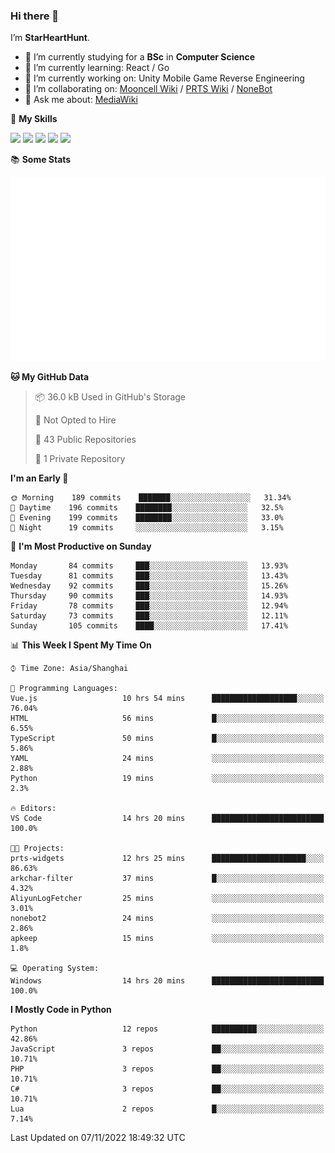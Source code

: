 ### Hi there 👋

I’m **StarHeartHunt**.

- 🏫 I’m currently studying for a **BSc** in **Computer Science**
- 🌱 I’m currently learning: React / Go
- 🔭 I’m currently working on: Unity Mobile Game Reverse Engineering
- 👯 I’m collaborating on: [Mooncell Wiki](https://fgo.wiki/) / [PRTS Wiki](http://prts.wiki/) / [NoneBot](https://github.com/nonebot)
- 💬 Ask me about: [MediaWiki](https://www.mediawiki.org)

🌟 **My Skills**

![](https://img.shields.io/badge/-Python-3e74a2?style=flat-square&logo=Python&logoColor=fff)
![](https://img.shields.io/badge/-Vue-4fc08d?style=flat-square&logo=vue.js&logoColor=fff)
![](https://img.shields.io/badge/-Node.js-339933?style=flat-square&logo=node.js&logoColor=fff)
![](https://img.shields.io/badge/-Linux-000000?style=flat-square&logo=Linux&logoColor=fff)
![](https://img.shields.io/badge/-Dotnet-512bd4?style=flat-square&logo=.net&logoColor=fff)

📚 **Some Stats**

![](https://github.com/StarHeartHunt/github-stats/blob/master/generated/overview.svg)

<!--START_SECTION:waka-->
**🐱 My GitHub Data** 

> 📦 36.0 kB Used in GitHub's Storage 
 > 
> 🚫 Not Opted to Hire
 > 
> 📜 43 Public Repositories 
 > 
> 🔑 1 Private Repository 
 > 
**I'm an Early 🐤** 

```text
🌞 Morning    189 commits    ███████░░░░░░░░░░░░░░░░░░   31.34% 
🌆 Daytime    196 commits    ████████░░░░░░░░░░░░░░░░░   32.5% 
🌃 Evening    199 commits    ████████░░░░░░░░░░░░░░░░░   33.0% 
🌙 Night      19 commits     ░░░░░░░░░░░░░░░░░░░░░░░░░   3.15%

```
📅 **I'm Most Productive on Sunday** 

```text
Monday       84 commits     ███░░░░░░░░░░░░░░░░░░░░░░   13.93% 
Tuesday      81 commits     ███░░░░░░░░░░░░░░░░░░░░░░   13.43% 
Wednesday    92 commits     ███░░░░░░░░░░░░░░░░░░░░░░   15.26% 
Thursday     90 commits     ███░░░░░░░░░░░░░░░░░░░░░░   14.93% 
Friday       78 commits     ███░░░░░░░░░░░░░░░░░░░░░░   12.94% 
Saturday     73 commits     ███░░░░░░░░░░░░░░░░░░░░░░   12.11% 
Sunday       105 commits    ████░░░░░░░░░░░░░░░░░░░░░   17.41%

```


📊 **This Week I Spent My Time On** 

```text
⌚︎ Time Zone: Asia/Shanghai

💬 Programming Languages: 
Vue.js                   10 hrs 54 mins      ███████████████████░░░░░░   76.04% 
HTML                     56 mins             █░░░░░░░░░░░░░░░░░░░░░░░░   6.55% 
TypeScript               50 mins             █░░░░░░░░░░░░░░░░░░░░░░░░   5.86% 
YAML                     24 mins             ░░░░░░░░░░░░░░░░░░░░░░░░░   2.88% 
Python                   19 mins             ░░░░░░░░░░░░░░░░░░░░░░░░░   2.3%

🔥 Editors: 
VS Code                  14 hrs 20 mins      █████████████████████████   100.0%

🐱‍💻 Projects: 
prts-widgets             12 hrs 25 mins      █████████████████████░░░░   86.63% 
arkchar-filter           37 mins             █░░░░░░░░░░░░░░░░░░░░░░░░   4.32% 
AliyunLogFetcher         25 mins             ░░░░░░░░░░░░░░░░░░░░░░░░░   3.01% 
nonebot2                 24 mins             ░░░░░░░░░░░░░░░░░░░░░░░░░   2.86% 
apkeep                   15 mins             ░░░░░░░░░░░░░░░░░░░░░░░░░   1.8%

💻 Operating System: 
Windows                  14 hrs 20 mins      █████████████████████████   100.0%

```

**I Mostly Code in Python** 

```text
Python                   12 repos            ██████████░░░░░░░░░░░░░░░   42.86% 
JavaScript               3 repos             ██░░░░░░░░░░░░░░░░░░░░░░░   10.71% 
PHP                      3 repos             ██░░░░░░░░░░░░░░░░░░░░░░░   10.71% 
C#                       3 repos             ██░░░░░░░░░░░░░░░░░░░░░░░   10.71% 
Lua                      2 repos             █░░░░░░░░░░░░░░░░░░░░░░░░   7.14%

```



 Last Updated on 07/11/2022 18:49:32 UTC
<!--END_SECTION:waka-->
